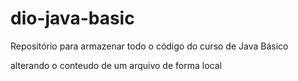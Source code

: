 # dio-java-basic
Repositório para armazenar todo o código do curso de Java Básico

alterando o conteudo de um arquivo de forma local